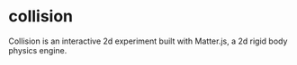 # collision
Collision is an interactive 2d experiment built with Matter.js, a 2d rigid body physics engine.
